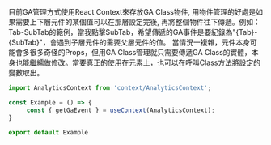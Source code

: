 目前GA管理方式使用React Context來存放GA Class物件, 用物件管理的好處是如果需要上下層元件的某個值可以在那層設定完後, 再將整個物件往下傳遞。例如：Tab-SubTab的範例，當我點擊SubTab，希望傳遞的GA事件是要紀錄為"{Tab}-{SubTab}"，會遇到子層元件的需要父層元件的值。
當情況一複雜，元件本身可能會多很多奇怪的Props，但用GA Class管理就只需要傳遞GA Class的實體，本身也能繼繻做修改。當要真正的使用在元素上，也可以在呼叫Class方法將設定的變數取出。
```ts
import AnalyticsContext from 'context/AnalyticsContext';

const Example = () => {
	 const { getGaEvent } = useContext(AnalyticsContext);
}

export default Example
```
